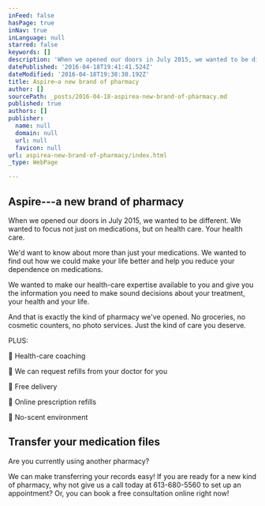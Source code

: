 ```yaml
---
inFeed: false
hasPage: true
inNav: true
inLanguage: null
starred: false
keywords: []
description: 'When we opened our doors in July 2015, we wanted to be different. We wanted to focus not just on medications, but on health care. Your health care. '
datePublished: '2016-04-18T19:41:41.524Z'
dateModified: '2016-04-18T19:38:30.192Z'
title: Aspire—a new brand of pharmacy
author: []
sourcePath: _posts/2016-04-18-aspirea-new-brand-of-pharmacy.md
published: true
authors: []
publisher:
  name: null
  domain: null
  url: null
  favicon: null
url: aspirea-new-brand-of-pharmacy/index.html
_type: WebPage

---
```

## Aspire---a new brand of pharmacy

When we opened our doors in July 2015, we wanted to be different. We wanted to focus not just on medications, but on health care. Your health care. 

We'd want to know about more than just your medications. We wanted to find out how we could make your life better and help you reduce your dependence on medications. 

We wanted to make our health-care expertise available to you and give you the information you need to make sound decisions about your treatment, your health and your life. 

And that is exactly the kind of pharmacy we've opened. No groceries, no cosmetic counters, no photo services. Just the kind of care you deserve.

PLUS: 

 Health-care coaching 

 We can request refills from your doctor for you 

 Free delivery 

 Online prescription refills 

 No-scent environment

## Transfer your medication files 

Are you currently using another pharmacy? 

We can make transferring your records easy! If you are ready for a new kind of pharmacy, why not give us a call today at 613-680-5560 to set up an appointment? Or, you can book a free consultation online right now!